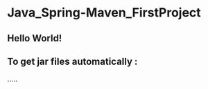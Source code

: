 # Java_Spring-Maven_FirstProject
## Hello World!
## To get jar files automatically : 
#### <dependency>
####    .....
#### </dependency>
